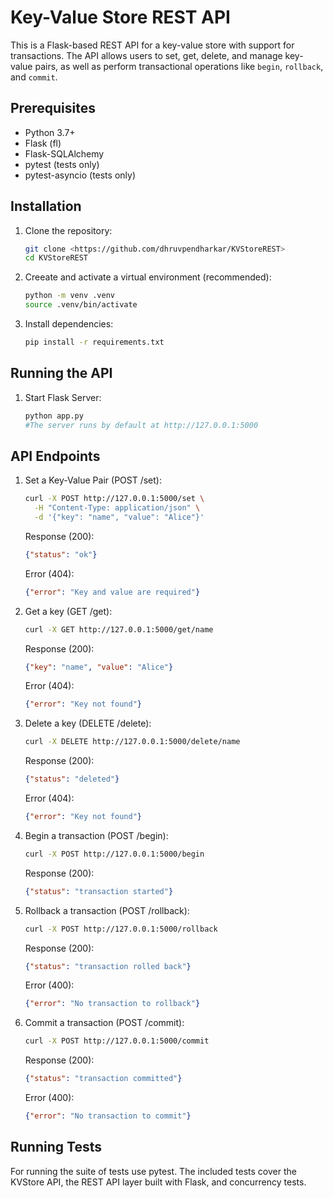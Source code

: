 # Key-Value Store REST API

This is a Flask-based REST API for a key-value store with support for transactions. The API allows users to set, get, delete, and manage key-value pairs, as well as perform transactional operations like `begin`, `rollback`, and `commit`.

## Prerequisites

- Python 3.7+
- Flask (fl)
- Flask-SQLAlchemy
- pytest (tests only)
- pytest-asyncio (tests only)

## Installation

1. Clone the repository:
   ```bash
   git clone <https://github.com/dhruvpendharkar/KVStoreREST>
   cd KVStoreREST

2. Creeate and activate a virtual environment (recommended):
   ```bash
   python -m venv .venv
   source .venv/bin/activate
3. Install dependencies:
   ```bash
   pip install -r requirements.txt

## Running the API

1. Start Flask Server:
   ```bash
   python app.py
   #The server runs by default at http://127.0.0.1:5000

## API Endpoints

1. Set a Key-Value Pair (POST /set):
   ```bash
   curl -X POST http://127.0.0.1:5000/set \
     -H "Content-Type: application/json" \
     -d '{"key": "name", "value": "Alice"}'
   ```
   Response (200):
   ```json
   {"status": "ok"}
   ```
   Error (404):
   ```json
   {"error": "Key and value are required"}
   ```
2. Get a key (GET /get):
   ```bash
   curl -X GET http://127.0.0.1:5000/get/name
   ```
   Response (200):
   ```json
   {"key": "name", "value": "Alice"}
   ```
   Error (404):
   ```json
   {"error": "Key not found"}
   ```
3. Delete a key (DELETE /delete):
   ```bash
   curl -X DELETE http://127.0.0.1:5000/delete/name
   ```
   Response (200):
   ```json
   {"status": "deleted"}
   ```
   Error (404):
   ```json
   {"error": "Key not found"}
   ```
4. Begin a transaction (POST /begin):
   ```bash
   curl -X POST http://127.0.0.1:5000/begin
   ```
   Response (200):
   ```json
   {"status": "transaction started"}
   ```
5. Rollback a transaction (POST /rollback):
   ```bash
   curl -X POST http://127.0.0.1:5000/rollback
   ```
   Response (200):
   ```json
   {"status": "transaction rolled back"}
   ```
   Error (400):
   ```json
   {"error": "No transaction to rollback"}
   ```
6. Commit a transaction (POST /commit):
   ```bash
   curl -X POST http://127.0.0.1:5000/commit
   ```
   Response (200):
   ```json
   {"status": "transaction committed"}
   ```
   Error (400):
   ```json
   {"error": "No transaction to commit"}
   ```

## Running Tests

For running the suite of tests use pytest. The included tests cover the KVStore API, the REST API layer built with Flask, and concurrency tests.



   
   

   





   
